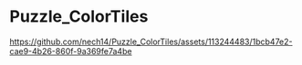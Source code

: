 # Puzzle_ColorTiles
 

https://github.com/nech14/Puzzle_ColorTiles/assets/113244483/1bcb47e2-cae9-4b26-860f-9a369fe7a4be

